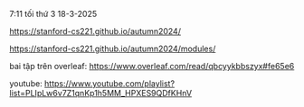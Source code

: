 
7:11 tối thứ 3 18-3-2025 

https://stanford-cs221.github.io/autumn2024/

https://stanford-cs221.github.io/autumn2024/modules/

bai tập trên overleaf: https://www.overleaf.com/read/qbcyykbbszyx#fe65e6

youtube: https://www.youtube.com/playlist?list=PLIpLw6v7Z1qnKp1h5MM_HPXES9QDfKHnV
